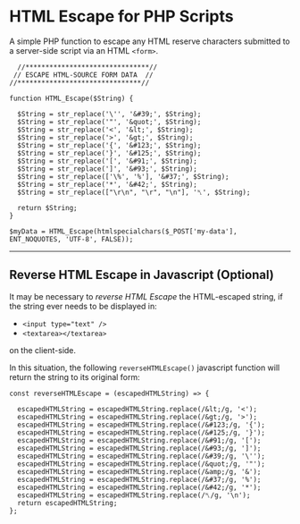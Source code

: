 # HTML Escape for PHP Scripts
A simple PHP function to escape any HTML reserve characters submitted to a server-side script via an HTML `<form>`.

```
  //*******************************//
 // ESCAPE HTML-SOURCE FORM DATA  //
//*******************************//

function HTML_Escape($String) {

  $String = str_replace('\'', '&#39;', $String);
  $String = str_replace('"', '&quot;', $String);
  $String = str_replace('<', '&lt;', $String);
  $String = str_replace('>', '&gt;', $String);
  $String = str_replace('{', '&#123;', $String);
  $String = str_replace('}', '&#125;', $String);
  $String = str_replace('[', '&#91;', $String);
  $String = str_replace(']', '&#93;', $String);
  $String = str_replace(['\%', '%'], '&#37;', $String);
  $String = str_replace('*', '&#42;', $String);
  $String = str_replace(["\r\n", "\r", "\n"], '␤', $String);

  return $String;
}

$myData = HTML_Escape(htmlspecialchars($_POST['my-data'], ENT_NOQUOTES, 'UTF-8', FALSE));

```

______

## Reverse HTML Escape in Javascript (Optional)

It may be necessary to _reverse HTML Escape_ the HTML-escaped string, if the string ever needs to be displayed in:

 - `<input type="text" />`
 - `<textarea></textarea>`
 
on the client-side.

In this situation, the following `reverseHTMLEscape()` javascript function will return the string to its original form:

```
const reverseHTMLEscape = (escapedHTMLString) => {

  escapedHTMLString = escapedHTMLString.replace(/&lt;/g, '<');
  escapedHTMLString = escapedHTMLString.replace(/&gt;/g, '>');
  escapedHTMLString = escapedHTMLString.replace(/&#123;/g, '{');
  escapedHTMLString = escapedHTMLString.replace(/&#125;/g, '}');
  escapedHTMLString = escapedHTMLString.replace(/&#91;/g, '[');
  escapedHTMLString = escapedHTMLString.replace(/&#93;/g, ']');
  escapedHTMLString = escapedHTMLString.replace(/&#39;/g, '\'');
  escapedHTMLString = escapedHTMLString.replace(/&quot;/g, '"');
  escapedHTMLString = escapedHTMLString.replace(/&amp;/g, '&');
  escapedHTMLString = escapedHTMLString.replace(/&#37;/g, '%');
  escapedHTMLString = escapedHTMLString.replace(/&#42;/g, '*');
  escapedHTMLString = escapedHTMLString.replace(/␤/g, '\n');
  return escapedHTMLString;
};
```





